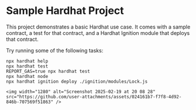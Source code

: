 # Sample Hardhat Project

This project demonstrates a basic Hardhat use case. It comes with a sample contract, a test for that contract, and a Hardhat Ignition module that deploys that contract.

Try running some of the following tasks:

```shell
npx hardhat help
npx hardhat test
REPORT_GAS=true npx hardhat test
npx hardhat node
npx hardhat ignition deploy ./ignition/modules/Lock.js

<img width="1280" alt="Screenshot 2025-02-19 at 20 08 28" src="https://github.com/user-attachments/assets/024161b7-f7f8-4d92-846b-707569f51863" />

```
